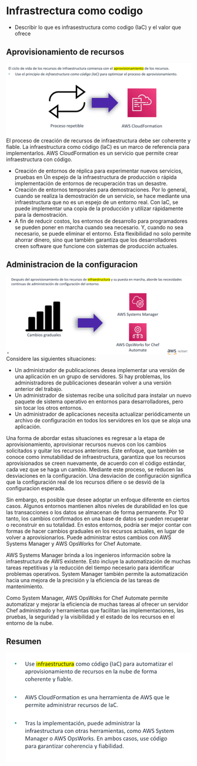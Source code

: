 # Infrastrectura como codigo

* Describir lo que es infrasestructura como codigo (IaC) y el valor que ofrece

## Aprovisionamiento de recursos

![](.12-Infrestructura-como-codigo_images/fbccebd9.png)
EI proceso de creación de recursos de infraestructura debe ser coherente y fiable. La
infraestructura como código (laC) es un marco de referencia para implementarlos.
AWS CloudFormation es un servicio que permite crear infraestructura con código.

* Creación de entornos de réplica para experimentar nuevos servicios, pruebas en
  Ún espejo de la infraestructura de producción o rápida implementación de
  entornos de recuperación tras un desastre.
* Creación de entornos temporales para demostraciones. Por lo general, cuando se
  realiza la demostración de un servicio, se hace mediante una infraestructura que
  no es un espejo de un entorno real. Con laC, se puede implementar una copia de
  la producción y utilizar rápidamente para la demostración.
* A fin de reducir costos, los entornos de desarrollo para programadores se pueden
  poner en marcha cuando sea necesario. Y, cuando no sea necesario, se puede
  eliminar el entorno. Esta flexibilidad no solo permite ahorrar dinero, sino que
  también garantiza que los desarrolladores creen software que funcione con
  sistemas de producción actuales.

## Administracion de la configuracion

![](.12-Infrestructura-como-codigo_images/6654f82d.png)
Considere las siguientes situaciones:

* Un administrador de publicaciones desea implementar una versión de una
  aplicación en un grupo de servidores. Si hay problemas, los administradores de
  publicaciones desearán volver a una versión anterior del trabajo.
* Un administrador de sistemas recibe una solicitud para instalar un nuevo paquete
  de sistema operativo en entornos para desarrolladores, pero sin tocar los otros
  entornos.
* Un administrador de aplicaciones necesita actualizar periódicamente un archivo de
  configuración en todos los servidores en los que se aloja una aplicación.

Una forma de abordar estas situaciones es regresar a la etapa de aprovisionamiento,
aprovisionar recursos nuevos con los cambios solicitados y quitar los recursos
anteriores. Este enfoque, que también se conoce como inmutabilidad de
infraestructura, garantiza que los recursos aprovisionados se creen nuevamente, de
acuerdo con el código estándar, cada vez que se haga un cambio. Mediante este
proceso, se reducen las desviaciones en la configuración. Una desviación de
configuración significa que la configuración real de los recursos difiere o se desvió de
la configuracion esperada.

Sin embargo, es posible que desee adoptar un enfoque diferente en ciertos casos.
Algunos entornos mantienen altos niveles de durabilidad en los que las transacciones
o los datos se almacenan de forma permanente. Por 10 tanto, los cambios
confirmados en una base de datos se pueden recuperar o reconstruir en su totalidad.
En estos entornos, podría ser mejor contar con formas de hacer cambios graduales
en los recursos actuales, en lugar de volver a aprovisionarlos. Puede administrar estos
cambios con AWS Systems Manager y AWS OpsWorks for Chef Automate.

AWS Systems Manager brinda a los ingenieros información sobre la infraestructura de
AWS existente. Esto incluye la automatización de muchas tareas repetitivas y la
reducción del tiempo necesario para identificar problemas operativos. System
Manager también permite la automatización hacia una mejora de la precisión y la
eficiencia de las tareas de mantenimiento.

Como System Manager, AWS OpsWoks for Chef Automate permite automatizar y
mejorar la eficiencia de muchas tareas al ofrecer un servidor Chef administrado y
herramientas que facilitan las implementaciones, las pruebas, la seguridad y la
visibilidad y el estado de los recursos en el entorno de la nube.

## Resumen

![](.12-Infrestructura-como-codigo_images/5eaf6bdf.png)
